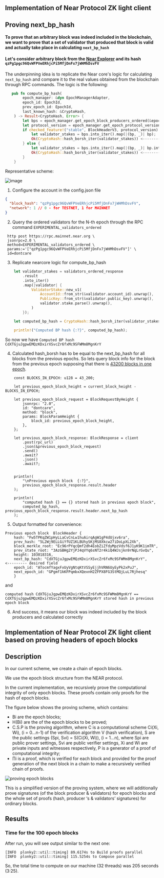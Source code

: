 ## Implementation of Near Protocol ZK light client

## Proving next_bp_hash

#### To prove that an arbitrary block was indeed included in the blockchain, we want to prove that a set of validator that produced that block is valid and actually take place in calculating `next_bp_hash`


#### Let's consider arbitrary block from the [Near Explorer](https://explorer.near.org/blocks/qzPg1pgc96QvWFPVeERhjcPi5MfjDnFx7jWHMhDsvFV) and its hash `qzPg1pgc96QvWFPVeERhjcPi5MfjDnFx7jWHMhDsvFV`

The underpinning idea is to replicate the Near core's logic for calculating `next_bp_hash` and compare it to the real values obtained from the blockchain through RPC commands. The logic is the following:

```rust
   pub fn compute_bp_hash(
        epoch_manager: &dyn EpochManagerAdapter,
        epoch_id: EpochId,
        prev_epoch_id: EpochId,
        last_known_hash: &CryptoHash,
    ) -> Result<CryptoHash, Error> {
        let bps = epoch_manager.get_epoch_block_producers_ordered(&epoch_id, last_known_hash)?; <--------- step 1 is to acquire block producers for that epoch 
        let protocol_version = epoch_manager.get_epoch_protocol_version(&prev_epoch_id)?;
        if checked_feature!("stable", BlockHeaderV3, protocol_version) {
            let validator_stakes = bps.into_iter().map(|(bp, _)| bp);
            Ok(CryptoHash::hash_borsh_iter(validator_stakes)) <--------- step 2 is to compute bp_hash from the validator_stakes
        } else {
            let validator_stakes = bps.into_iter().map(|(bp, _)| bp.into_v1());
            Ok(CryptoHash::hash_borsh_iter(validator_stakes)) <--------- same step 2 
        }
    }

```

Representative scheme:

![image](https://github.com/ZpokenWeb3/zk-light-client-implementation/assets/58668238/592095ca-6d19-43fa-8153-19eab7d463a5)


1) Configure the account in the config.json file

```json
{
  "block_hash": "qzPg1pgc96QvWFPVeERhjcPi5MfjDnFx7jWHMhDsvFV",
  "network": 1 // 0 - for TESTNET, 1 for MAINNET
}
```

2) Query the ordered validators for the N-th epoch through the RPC command `EXPERIMENTAL_validators_ordered`


```
 http post https://rpc.mainnet.near.org \
 jsonrpc=2.0 \
 method=EXPERIMENTAL_validators_ordered \
 params:='["qzPg1pgc96QvWFPVeERhjcPi5MfjDnFx7jWHMhDsvFV"]' \
 id=dontcare
```

3) Replicate nearcore logic for compute_bp_hash

```rust
    let validator_stakes = validators_ordered_response
        .result
        .into_iter()
        .map(|validator| {
            ValidatorStake::new_v1(
                AccountId::from_str(&validator.account_id).unwrap(),
                PublicKey::from_str(&validator.public_key).unwrap(),
                validator.stake.parse().unwrap(),
            )
        });

    let computed_bp_hash = CryptoHash::hash_borsh_iter(validator_stakes);

    println!("Computed BP hash {:?}", computed_bp_hash);
```

So now we have
`Computed BP hash CdXTGjuJgpwEMQzKDxirXSvcZr6fxMc9SFWMm8MgnKrY
`

4) Calculated hash_borsh has to be equal to the next_bp_hash for all blocks from the previous epochs. So lets query block info for the block from the previous epoch supposing that there is [43200 blocks in one epoch](https://docs.near.org/concepts/basics/epoch).
```
    const BLOCKS_IN_EPOCH: u128 = 43_200;

    let previous_epoch_block_height = current_block_height - BLOCKS_IN_EPOCH;

    let previous_epoch_block_request = BlockRequestByHeight {
        jsonrpc: "2.0",
        id: "dontcare",
        method: "block",
        params: BlockParamHeight {
            block_id: previous_epoch_block_height,
        },
    };

    let previous_epoch_block_response: BlockResponse = client
        .post(rpc_url)
        .json(&previous_epoch_block_request)
        .send()
        .await?
        .json()
        .await?;


    println!(
        "\nPrevious epoch block  {:?}",
        previous_epoch_block_response.result.header
    );

    println!(
        "computed hash {} == {} stored hash in previous epoch block",
        computed_bp_hash, previous_epoch_block_response.result.header.next_bp_hash
    );

```

5) Output formatted for convenience:

```
Previous epoch block  BlockHeader { 
    hash: "Fw5TPKqZW1pHyLLaCvCnLw1huAirqAgW1gP4dUjxv6ra", 
    prev_hash: "5L2Wj9ELLGiYfUZ1KLBUhySKjMS8Xkcw27iDoLpXL2Xk",
    block_merkle_root: "Ec96rPYqcQmf2dh4EobZiZfdyMpzVdsf6J1yK9K1imTR", 
    prev_state_root: "3AzGBHg2YjPJ4qVYq6sNT2r4kiQ4WJsjkn9rNqLrGvQu", 
    height: 103018316, 
    next_bp_hash: "CdXTGjuJgpwEMQzKDxirXSvcZr6fxMc9SFWMm8MgnKrY",    <--------- desired field 
    epoch_id: "ATocmfYagxFxUyVgNtqKtVSSyEjjhVRN6UyEyPk2xPuJ", 
    next_epoch_id: "GPgmf1kKFPqmbxXQexnH2ZFPX8FG3StMQjLuL7Rjhesq" 
    }
```
and

```
computed hash CdXTGjuJgpwEMQzKDxirXSvcZr6fxMc9SFWMm8MgnKrY == CdXTGjuJgpwEMQzKDxirXSvcZr6fxMc9SFWMm8MgnKrY stored hash in previous epoch block
```

6) And success, it means our block was indeed included by the block producers and calculated correctly


## Implementation of Near Protocol ZK light client based on proving headers of epoch blocks

## **Description**

In our current scheme, we create a chain of epoch blocks.

We use the epoch block structure from the NEAR protocol.

In the current implementation, we recursively prove the computational integrity of only epoch blocks. These proofs contain only proofs for the hash of epoch blocks.

The figure below shows the proving scheme, which contains:
- Bi are the epoch blocks;
- H(Bi) are the of the epoch blocks to be proved;
- C.S.P is the proving algorithm, where C is a computational scheme Ci(Xi, Wi), (i = 0...n-1) of the verification algorithm V (hash verification), S are the public settings (Spi, Svi) = S(Ci(Xi, Wi)), (i = 1...n), where Spi are public prover settings, Svi are public verifier settings, Xi and Wi are private inputs and witnesses respectively, P is a generator of a proof of computational integrity;
- ∏i is a proof, which is verified for each block and provided for the proof generation of the next block in a chain to make a recursively verified chain of proofs.

![proving epoch blocks](https://github.com/ZpokenWeb3/zk-light-client-implementation/blob/main/schemes/prove_epoch_blocks.png)

This is a simplified version of the proving system, where we will additionally prove signatures (of the block producer & validators) for epoch blocks and the whole set of proofs (hash, producer ‘s & validators’ signatures) for ordinary blocks.


## **Results**

### Time for the 100 epoch blocks
After run, you will see output similar to the next one:
```
[INFO  plonky2::util::timing] 89.6174s to Build proofs parallel
[INFO  plonky2::util::timing] 115.5254s to Compose parallel
```
So, the total time to compute on our machine (32 threads) was 205 seconds (3:25).
